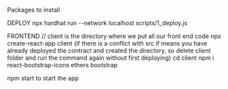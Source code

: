 Packages to install



DEPLOY
npx hardhat run --network localhost scripts/1_deploy.js



FRONTEND
// client is the directory where we put all our front end code
npx create-react-app client
(if there is a conflict with src if means you have already deployed the contract and created the directory, so delete client folder and run the command again without first deploying)
cd client
npm i react-bootstrap-icons ethers bootstrap

npm start to start the app

